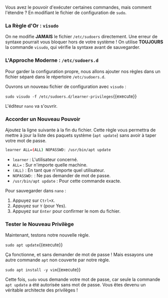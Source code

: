 Vous avez le pouvoir d'exécuter certaines commandes, mais comment l'étendre ? En modifiant le fichier de configuration de `sudo`.

### La Règle d'Or : `visudo`
On ne modifie **JAMAIS** le fichier `/etc/sudoers` directement. Une erreur de syntaxe pourrait vous bloquer hors de votre système ! On utilise **TOUJOURS** la commande `visudo`, qui vérifie la syntaxe avant de sauvegarder.

### L'Approche Moderne : `/etc/sudoers.d`
Pour garder la configuration propre, nous allons ajouter nos règles dans un fichier séparé dans le répertoire `/etc/sudoers.d`.

Ouvrons un nouveau fichier de configuration avec `visudo` :

`sudo visudo -f /etc/sudoers.d/learner-privileges`{{execute}}

L'éditeur `nano` va s'ouvrir.

### Accorder un Nouveau Pouvoir
Ajoutez la ligne suivante à la fin du fichier. Cette règle vous permettra de mettre à jour la liste des paquets système (`apt update`) sans avoir à taper votre mot de passe.

```bash
learner ALL=(ALL) NOPASSWD: /usr/bin/apt update
```

- `learner` : L'utilisateur concerné.
- `ALL=` : Sur n'importe quelle machine.
- `(ALL)` : En tant que n'importe quel utilisateur.
- `NOPASSWD:` : Ne pas demander de mot de passe.
- `/usr/bin/apt update` : Pour cette commande exacte.

Pour sauvegarder dans `nano` :
1.  Appuyez sur `Ctrl+X`.
2.  Appuyez sur `Y` (pour Yes).
3.  Appuyez sur `Enter` pour confirmer le nom du fichier.

### Tester le Nouveau Privilège
Maintenant, testons notre nouvelle règle.

`sudo apt update`{{execute}}

Ça fonctionne, et sans demander de mot de passe ! Mais essayons une autre commande `apt` non couverte par notre règle.

`sudo apt install -y vim`{{execute}}

Cette fois, `sudo` vous demande votre mot de passe, car seule la commande `apt update` a été autorisée sans mot de passe. Vous êtes devenu un véritable architecte des privilèges !